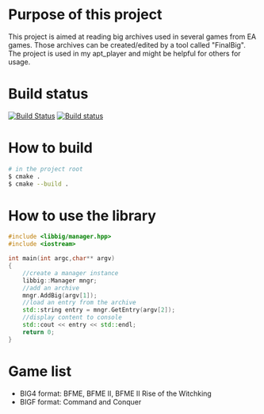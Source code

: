 # Purpose of this project
This project is aimed at reading big archives used in several games from EA games. Those archives can be created/edited by a tool 
called "FinalBig". The project is used in my apt_player and might be helpful for others for usage.

# Build status
[![Build Status](https://travis-ci.org/feliwir/libbig.svg?branch=master)](https://travis-ci.org/feliwir/libbig)
[![Build status](https://ci.appveyor.com/api/projects/status/e4rk2pd7dljs1777?svg=true)](https://ci.appveyor.com/project/feliwir/libapt)

# How to build

```sh
# in the project root
$ cmake .
$ cmake --build .
```

# How to use the library

```c++
#include <libbig/manager.hpp>
#include <iostream>

int main(int argc,char** argv)
{
    //create a manager instance
    libbig::Manager mngr;
    //add an archive
    mngr.AddBig(argv[1]);
    //load an entry from the archive
    std::string entry = mngr.GetEntry(argv[2]);
    //display content to console
    std::cout << entry << std::endl;
    return 0;
}
```

# Game list
- BIG4 format:
BFME, BFME II, BFME II Rise of the Witchking
- BIGF format: 
Command and Conquer
